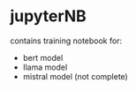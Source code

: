 # jupyterNB

contains training notebook for:

- bert model
- llama model
- mistral model (not complete)

